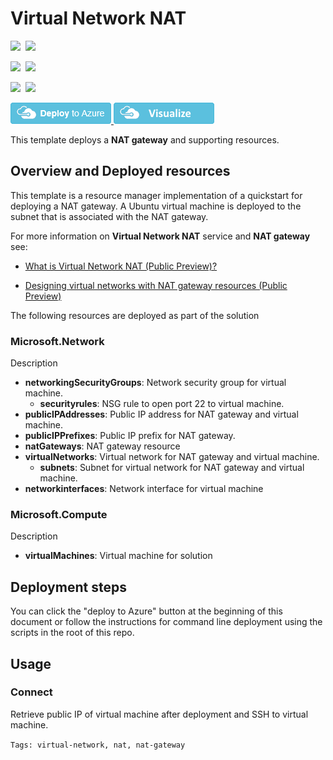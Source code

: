 # Virtual Network NAT

<IMG SRC="https://azurequickstartsservice.blob.core.windows.net/badges/100-blank-template/PublicLastTestDate.svg" />&nbsp;
    <IMG SRC="https://azurequickstartsservice.blob.core.windows.net/badges/100-blank-template/PublicDeployment.svg" />&nbsp;

  <IMG SRC="https://azurequickstartsservice.blob.core.windows.net/badges/100-blank-template/FairfaxLastTestDate.svg" />&nbsp;
    <IMG SRC="https://azurequickstartsservice.blob.core.windows.net/badges/100-blank-template/FairfaxDeployment.svg" />&nbsp;
    
  <IMG SRC="https://azurequickstartsservice.blob.core.windows.net/badges/100-blank-template/BestPracticeResult.svg" />&nbsp;
    <IMG SRC="https://azurequickstartsservice.blob.core.windows.net/badges/100-blank-template/CredScanResult.svg" />&nbsp;
    
    
  <a href="https://portal.azure.com/#create/Microsoft.Template/uri/https%3A%2F%2Fraw.githubusercontent.com%2FAzure%2Fazure-quickstart-templates%2Fmaster%2F100-blank-template%2Fazuredeploy.json" target="_blank">
    <img src="https://raw.githubusercontent.com/Azure/azure-quickstart-templates/master/1-CONTRIBUTION-GUIDE/images/deploytoazure.png"/>
    </a>
    <a href="http://armviz.io/#/?load=https%3A%2F%2Fraw.githubusercontent.com%2FAzure%2Fazure-quickstart-templates%2Fmaster%2F100-blank-template%2Fazuredeploy.json" target="_blank">
    <img src="https://raw.githubusercontent.com/Azure/azure-quickstart-templates/master/1-CONTRIBUTION-GUIDE/images/visualizebutton.png"/>
    </a>


This template deploys a **NAT gateway** and supporting resources.

## Overview and Deployed resources

This template is a resource manager implementation of a quickstart for deploying a NAT gateway.  A Ubuntu virtual machine is deployed to the subnet that is associated with the NAT gateway.

For more information on **Virtual Network NAT** service and **NAT gateway** see:

* [What is Virtual Network NAT (Public Preview)?](https://docs.microsoft.com/azure/virtual-network/nat-overview)

* [Designing virtual networks with NAT gateway resources (Public Preview)](https://docs.microsoft.com/azure/virtual-network/nat-gateway-resource)

The following resources are deployed as part of the solution

### Microsoft.Network

Description

+ **networkingSecurityGroups**: Network security group for virtual machine.
  + **securityrules**: NSG rule to open port 22 to virtual machine.
+ **publicIPAddresses**: Public IP address for NAT gateway and virtual machine.
+ **publicIPPrefixes**: Public IP prefix for NAT gateway.
+ **natGateways**: NAT gateway resource
+ **virtualNetworks**: Virtual network for NAT gateway and virtual machine.
  + **subnets**: Subnet for virtual network for NAT gateway and virtual machine.
+ **networkinterfaces**: Network interface for virtual machine

### Microsoft.Compute

Description

+ **virtualMachines**: Virtual machine for solution

## Deployment steps

You can click the "deploy to Azure" button at the beginning of this document or follow the instructions for command line deployment using the scripts in the root of this repo.

## Usage

### Connect

Retrieve public IP of virtual machine after deployment and SSH to virtual machine.

`Tags: virtual-network, nat, nat-gateway`
